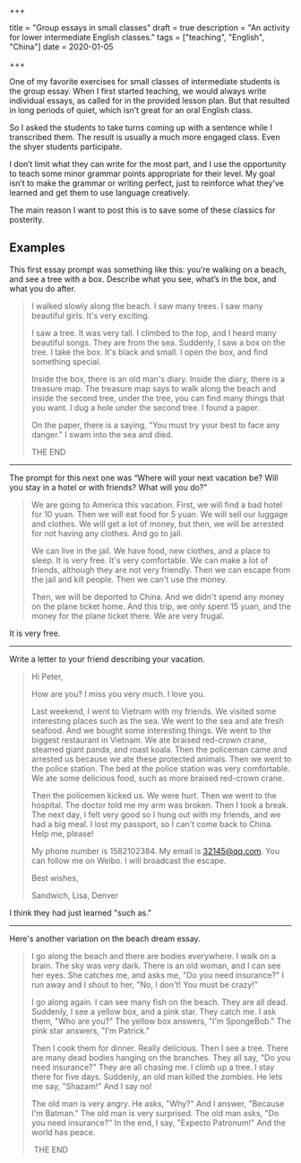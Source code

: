 +++

title = "Group essays in small classes"
draft = true
description = "An activity for lower intermediate English classes."
tags = ["teaching", "English", "China"]
date = 2020-01-05

+++

One of my favorite exercises for small classes of intermediate students is the group essay. When I first started teaching, we would always write individual essays, as called for in the provided lesson plan. But that resulted in long periods of quiet, which isn’t great for an oral English class.

So I asked the students to take turns coming up with a sentence while I transcribed them. The result is usually a much more engaged class. Even the shyer students participate.

I don’t limit what they can write for the most part, and I use the opportunity to teach some minor grammar points appropriate for their level. My goal isn’t to make the grammar or writing perfect, just to reinforce what they’ve learned and get them to use language creatively.

The main reason I want to post this is to save some of these classics for posterity.

## Examples

This first essay prompt was something like this: you’re walking on a beach, and see a tree with a box. Describe what you see, what’s in the box, and what you do after. 

> I walked slowly along the beach. I saw many trees. I saw many beautiful girls. It's very exciting.
>
> I saw a tree. It was very tall. I climbed to the top, and I heard many beautiful songs. They are from the sea. Suddenly, I saw a box on the tree. I take the box. It's black and small. I open the box, and find something special.
>
> Inside the box, there is an old man's diary. Inside the diary, there is a treasure map. The treasure map says to walk along the beach and inside the second tree, under the tree, you can find many things that you want. I dug a hole under the second tree. I found a paper.
>
> On the paper, there is a saying, "You must try your best to face any danger." I swam into the sea and died.
>
> THE END

---

The prompt for this next one was “Where will your next vacation be? Will you stay in a hotel or with friends? What will you do?”

>We are going to America this vacation. First, we will find a bad hotel for 10 yuan. Then we will eat food for 5 yuan. We will sell our luggage and clothes. We will get a lot of money, but then, we will be arrested for not having any clothes. And go to jail.
>
>We can live in the jail. We have food, new clothes, and a place to sleep. It is very free. It's very comfortable. We can make a lot of friends, although they are not very friendly. Then we can escape from the jail and kill people. Then we can't use the money.
>
>Then, we will be deported to China. And we didn't spend any money on the plane ticket home. And this trip, we only spent 15 yuan, and the money for the plane ticket there. We are very frugal.

It is very free. 

------------------------------------------------------

Write a letter to your friend describing your vacation.

>Hi Peter,
>
>How are you? I miss you very much. I love you.
>
>Last weekend, I went to Vietnam with my friends. We visited some interesting places such as the sea. We went to the sea and ate fresh seafood. And we bought some interesting things. We went to the biggest restaurant in Vietnam. We ate braised red-crown crane, steamed giant panda, and roast koala. Then the policeman came and arrested us because we ate these protected animals. Then we went to the police station. The bed at the police station was very comfortable. We ate some delicious food, such as more braised red-crown crane.
>
>Then the policemen kicked us. We were hurt. Then we went to the hospital. The doctor told me my arm was broken. Then I took a break. The next day, I felt very good so I hung out with my friends, and we had a big meal. I lost my passport, so I can't come back to China. Help me, please!
>
>My phone number is 1582102384. My email is 32145@qq.com. You can follow me on Weibo. I will broadcast the escape.
>
>Best wishes,
>
>Sandwich, Lisa, Denver

I think they had just learned "such as."

---

Here's another variation on the beach dream essay.

> I go along the beach and there are bodies everywhere. I walk on a brain. The sky was very dark. There is an old woman, and I can see her eyes. She catches me, and asks me, "Do you need insurance?" I run away and I shout to her, "No, I don't! You must be crazy!" 
>
> I go along again. I can see many fish on the beach. They are all dead. Suddenly, I see a yellow box, and a pink star. They catch me. I ask them, "Who are you?" The yellow box answers, "I'm SpongeBob." The pink star answers, "I'm Patrick."
>
> Then I cook them for dinner. Really delicious. Then I see a tree. There are many dead bodies hanging on the branches. They all say, "Do you need insurance?" They are all chasing me. I climb up a tree. I stay there for five days. Suddenly, an old man killed the zombies. He lets me say, "Shazam!" And I say no! 
>
> The old man is very angry. He asks, "Why?" And I answer, "Because I'm Batman." The old man is very surprised. The old man asks, "Do you need insurance?" In the end, I say, "Expecto Patronum!" And the world has peace.
>
> ​		THE END

